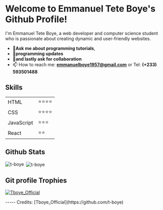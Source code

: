 

# Welcome to Emmanuel Tete Boye's Github Profile!

I'm Emmanuel Tete Boye, a web developer and computer science student who is passionate about creating dynamic and user-friendly websites.

- 💬**Ask me about programming tutorials**, 
- 💬**programming updates**
- 💬**and lastly ask for collaboration**
- 📫 How to reach me: **emmanuelboye1957@gmail.com** or Tel: **(+233) 593501488**

## Skills

<table>
  <tr>
    <td>HTML</td>
    <td>⭐⭐⭐⭐</td>
  </tr>
  <tr>
    <td>CSS</td>
    <td>⭐⭐⭐⭐</td>
  </tr>
  <tr>
    <td>JavaScript</td>
    <td>⭐⭐⭐</td>
  </tr>
  <tr>
    <td>React</td>
    <td>⭐⭐</td>
  </tr>
</table>

## Github Stats

<p><img align="left" src="https://github-readme-stats.vercel.app/api/top-langs?username=t-boye&show_icons=true&locale=en&layout=compact" alt="t-boye" /></p>

<p>&nbsp;<img align="center" src="https://github-readme-stats.vercel.app/api?username=t-boye&show_icons=true&locale=en" alt="t-boye" /></p>

## Git profile Trophies

<p align="left"> <a href="https://github.com/ryo-ma/github-profile-trophy"><img src="https://github-profile-trophy.vercel.app/?username=t-boye&layout=compact&theme=algolia" alt="Tboye_Official" /></a> </p>
-----
Credits: [Tboye_Official](https://github.com/t-boye)

